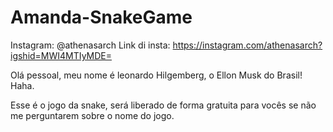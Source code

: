 # Amanda-SnakeGame

Instagram: @athenasarch
Link di insta: https://instagram.com/athenasarch?igshid=MWI4MTIyMDE=

Olá pessoal, meu nome é leonardo Hilgemberg, o Ellon Musk do Brasil! Haha.

Esse é o jogo da snake, será liberado de forma gratuita para vocês se não me perguntarem 
sobre o nome do jogo.